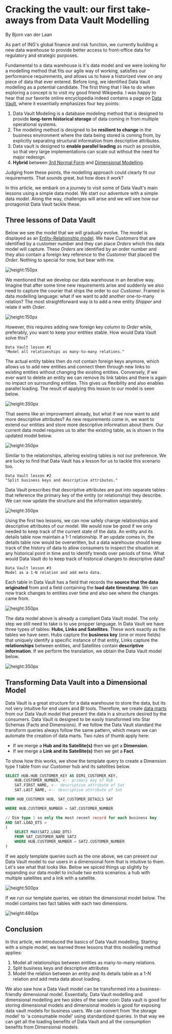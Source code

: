 # Cracking the vault: our first take-aways from Data Vault Modelling
By Bjorn van der Laan

As part of ING's global finance and risk function, we currently building a new data warehouse to provide better access to front-office data for regulatory and strategic purposes.

Fundamental to a data warehouse is it's data model and we were looking for a modelling method that fits our agile way of working, satisfies our performance requirements, and allows us to have a historized view on any piece of data that ever entered.
Before long, we identified Data Vault modelling as a potential candidate.
The first thing that I like to do when exploring a concept is to visit my good friend Wikipedia.
I was happy to hear that our favorite online encyclopedia indeed contains a page on [Data Vault](https://en.wikipedia.org/wiki/Data_vault_modeling), where it essentially emphasizes four key points:

1. Data Vault Modeling is a database modeling method that is designed to provide 
**long-term historical storage** of data coming in from multiple operational systems.
2. The modeling method is designed to be **resilient to change** in the business environment where the data being stored is coming from, by explicitly separating structural information from descriptive attributes. 
3. Data vault is designed to **enable parallel loading** as much as possible, so that very large implementations can scale out without the need for major redesign.
4. **Hybrid** between [3rd Normal Form](https://en.wikipedia.org/wiki/Third_normal_form) and [Dimensional Modelling](https://en.wikipedia.org/wiki/Dimensional_modeling).

Judging from these points, the modelling approach could clearly fit our requirements.
That sounds great, but how does it work?

In this article, we embark on a journey to visit some of Data Vault's main lessons using a simple data model. We start our adventure with a simple data model. Along the way, challenges will arise and we will see how our protagonist Data Vault tackle these. 

## Three lessons of Data Vault
Below we see the model that we will gradually evolve. The model is displayed as an [Entity-Relationship model](https://en.wikipedia.org/wiki/Entity%E2%80%93relationship_model).
We have *Customers* that are identified by a customer number and they can place *Orders* which this data model will capture. These *Orders* are identified by an order number and they also contain a foreign key reference to the *Customer* that placed the *Order*.
Nothing to special for now, but bear with me.

![height:150px](model-pngs/model1-1.png)

We mentioned that we develop our data warehouse in an iterative way. 
Imagine that after some time new requirements arise and suddenly we also need to capture the courier that ships the order to our *Customer*. 
Framed in data modelling language: what if we want to add another one-to-many relation?
The most straightforward way is to add a new entity *Shipper* and relate it with *Order*.

![height:150px](model-pngs/model1-2.png)

However, this requires adding new foreign key column to *Order* while, preferably, you want to keep your entities stable.
How would Data Vault solve this?

```
Data Vault lesson #1
"Model all relationships as many-to-many relations."
```

The actual entity tables then do not contain foreign keys anymore, which allows us to add new entities and connect them through new links to existing entities without changing the existing entities. Conversely, if we ever want to delete an entity we can remove its link tables and there is again no impact on surrounding entities. 
This gives us flexibility and also enables parallel loading. The result of applying this lesson to our model is seen below.

![height:350px](model-pngs/model2-1.png)

That seems like an improvement already, but what if we now want to add more descriptive attributes?
As new requirements come in, we want to extend our entities and store more descriptive information about them. Our current data model requires us to alter the existing table, as is shown in the updated model below.

![height:350px](model-pngs/model2-2.png)

Similar to the relationships, altering existing tables is not our preference. We are lucky to find that Data Vault has a lesson for us to tackle this scenario too.

```
Data Vault lesson #2
"Split business keys and descriptive attributes."
```

Data Vault prescribes that descriptive attributes are put into separate tables that reference the primary key of the entity (or relationship) they describe. We can now update the structure and the information separately. 

![height:350px](model-pngs/model3-1.png)

Using the first two lessons, we can now safely change relationships and descriptive attributes of our model. We would now be good if we only needed to keep track of the current state of the data. 
An entity and its details table now maintain a 1-1 relationship. If an update comes in, the details table row would be overwritten, but a data warehouse should keep track of the history of data to allow consumers to inspect the situation at any historical point in time and to identify trends over periods of time. 
What would Data Vault do to keep track of historical changes to descriptive data? 

```
Data Vault lesson #3
Model as a 1-N relation and add meta data.
```

Each table in Data Vault has a field that records the **source that the data originated** from and a field containing the **load date timestamp**. We can now track changes to entities over time and also see where the changes came from.

![height:350px](model-pngs/model4-1.png)

The data model above is already a compliant Data Vault model.
The only step we still need to take is to use propper language.
In Data Vault we have three types of tables: **Hubs, Links and Satellites**. These work exactly as the tables we have seen. Hubs capture the **business key** (one or more fields) that uniquely identify a specific instance of that entity, Links capture the **relationships** between entities, and Satellites contain **descriptive information**. If we perform the translation, we obtain the Data Vault model below.

![height:350px](model-pngs/model4-2.png)

## Transforming Data Vault into a Dimensional Model
Data Vault is a great structure for a data warehouse to store the data, but its not very intuitive for end users and BI tools. Therefore, we create [data marts](https://en.wikipedia.org/wiki/Data_mart) from our Data Vault model that present the data in a  structure desired by the consumers. Data Vault is designed to be easily transformed into Star Schemas (Facts and Dimensions). If we follow the Data Vault standard the transform queries always follow the same pattern, which means we can automate the creation of data marts. Two rules of thumb apply here:
- If we merge a **Hub and its Satellite(s)** then we get a **Dimension**.
- If we merge a **Link and its Satellite(s)** then we get a **Fact**.

To show how this works, we show the template query to create a Dimension type 1 table from our *Customer* hub and its satellites below.

```sql
SELECT HUB.HUB_CUSTOMER_KEY AS DIM1_CUSTOMER_KEY,
	HUB.CUSTOMER_NUMBER, <-- primary key of Hub
	SAT.FIRST_NAME, <-- descriptive attribute of Sat
	SAT.LAST_NAME, <-- descriptive attribute of Sat

FROM HUB_CUSTOMER HUB, SAT_CUSTOMER_DETAILS SAT

WHERE HUB.CUSTOMER_NUMBER = SAT.CUSTOMER_NUMBER

// Dim type 1 so only the most recent record for each business key
AND SAT.LOAD_DTS = 
(
    SELECT MAX(SAT2.LOAD_DTS)
    FROM SAT_CUSTOMER_NAME SAT2
    WHERE HUB.CUSTOMER_NUMBER = SAT2.CUSTOMER_NUMBER
)
```

If we apply template queries such as the one above, we can present our Data Vault model to our users in a dimensional form that is intuitive to them.
Let's see what that looks like. Below we spiced things up slightly by expanding our data model to include two extra scenarios: a hub with multiple satellites and a link with a satellite.

![height:500px](model-pngs/model4-4.png)

If we run our template queries, we obtain the dimensional model below. The model contains two fact tables with each two dimensions.

![height:480px](model-pngs/model5-1.png)

## Conclusion
In this article, we introduced the basics of Data Vault modelling. 
Starting with a simple model, we learned three lessons that this modelling method applies:

1. Model all relationships between entities as many-to-many relations.
2. Split business keys and descriptive attributes
3. Model the relation between an entity and its details table as a 1-N relation and add meta data about loading.

We also saw how a Data Vault model can be transformed into a business-friendly dimensional model.
Essentially, Data Vault modelling and dimensional modelling are two sides of the same coin: Data vault is good for storing dimensional models and dimensional models is good for exposing data vault models for business users. We can convert from 'the storage model' to 'a consumable model' using standardized queries. In that way we can get all the loading benefits of Data Vault and all the consumption benefits from Dimensional models.
